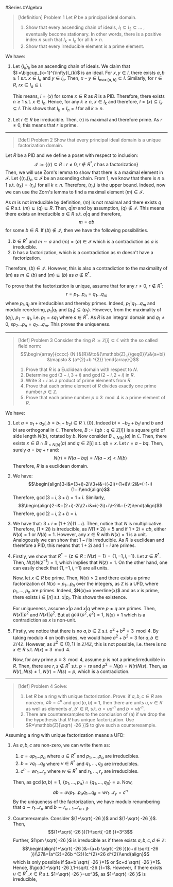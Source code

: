 #Series #Algebra 

> [!definition] Problem 1
> Let $R$ be a principal ideal domain. 
> 1. Show that every ascending chain of ideals, $I_{1}\subseteq I_{2}\subseteq\dots$ , eventually become stationary. In other words, there is a positive index $n$ such that $I_{k}=I_{n}$ for all $k\geq n$. 
> 2. Show that every irreducible element is a prime element.

We have:
1. Let $\{ I_{k} \}_{k}$ be an ascending chain of ideals. We claim that $I:=\bigcup_{k=1}^{\infty}I_{k}$ is an ideal. For $x,y\in I$, there exists $a,b\geq 1$ s.t. $x\in I_{a}$ and $y\in I_{b}$. Then, $x-y\in I_{\max\{ a,b \}}\subseteq I$. Similarly, for $r\in R$, $rx\in I_a\subseteq I$. 
   
   This means, $I=(x)$ for some $x\in R$ as $R$ is a PID. Therefore, there exists $n\geq 1$ s.t. $x\in I_{n}$. Hence, for any $k\geq n$, $x\in I_{k}$ and therefore, $I=(x)\subseteq I_{k}\subseteq I$. This shows that $I_{k}=I_{n}=I$ for all $k\geq n$.
3. Let $r\in R$ be irreducible. Then, $(r)$ is maximal and therefore prime. As $r\neq 0$, this means that $r$ is prime.
---
> [!def] Problem 2
> Show that every principal ideal domain is a unique factorization domain.

Let $R$ be a PID and we define a poset with respect to inclusion:
$$\mathcal{I}:=\{ (r)\subseteq R:r\neq 0,r\notin R^{*},r \text{ has a factorization} \}$$
Then, we will use Zorn's lemma to show that there is a maximal element in $\mathcal{I}$. Let $\{ (r_{n}) \}_{n}\subseteq \mathcal{I}$ be an ascending chain. From 1, we know that there is $n\geq 1$ s.t. $(r_{k})=(r_{n})$ for all $k\geq n$. Therefore, $(r_{n})$ is the upper bound. Indeed, now we can use the Zorn's lemma to find a maximal element $(m)\in \mathcal{I}$. 

As $m$ is not irreducible by definition, $(m)$ is not maximal and there exists $q\in R$ s.t. $(m)\subsetneq (q)\subsetneq R$. Then, $q|m$ and  by assumption, $(q)\notin \mathcal{I}$. This means there exists an irreducible $a\in R$ s.t. $a|q$ and therefore, $$m=ab$$for some $b\in R$. If $(b)\notin \mathcal{I}$, then we have the following possibilities.
1. $b\in R^{*}$ and $m\sim a$ and $(m)=(a)\in \mathcal{I}$ which is a contradiction as $a$ is irreducible.
2. $b$ has a factorization, which is a contradiction as $m$ doesn't have a factorization.

Therefore, $(b)\in \mathcal{I}$. However, this is also a contradiction to the maximality of $(m)$ as $m\in (b)$ and $(m)\subsetneq(b)$ as $a\notin R^{*}$. 

To prove that the factorization is unique, assume that for any $r\neq 0$, $r\notin R^{*}$:$$r=p_{1}\dots p_{n}=q_{1}\dots q_{m}$$where $p_{i},q_{j}$ are irreducibles and thereby primes. Indeed, $p_{1}|q_{1}\dots q_{m}$ and modulo reordering, $p_{1}|q_{1}$ and $(q_{1})\subseteq(p_{1})$. However, from the maximality of $(q_{1})$, $p_{1}\sim q_{1}$, i.e. $p_{1}=sq_{1}$ where $s\in R^{*}$. As $R$ is an integral domain and $q_{1}\neq 0$, $sp_{2}\dots p_{n}=q_{2}\dots q_{m}$. This proves the uniqueness.

---
> [!def] Problem 3
> Consider the ring $R:=\mathbb{Z}[i]\subseteq\mathbb{C}$ with the so called field norm:$$\begin{array}{cccc} {N:}&{R}&\to&{\mathbb{Z}_{\geq0}}\\&{a+bi} &\mapsto & {a^{2}+b ^{2}} \end{array}{}$$
> 1. Prove that $R$ is a Euclidean domain with respect to $N$.
> 2. Determine $\gcd(3-i,3+i)$ and $\gcd(2-i,2+i)$ in $R$.
> 3. Write $3+i$ as a product of prime elements from $R$.
> 4. Prove that each prime element of $R$ divides exactly one prime number $p\in \mathbb{Z}$.
> 5. Prove that each prime number $p\equiv 3\mod 4$ is a prime element of $R$.

We have: 
1. Let $a=a_{1}+a_{2}i,b=b_{1}+b_{2}i\in R \backslash \{ 0 \}$. Indeed $bi=-b_{2}+b_{1}i$ and $b$ and $bi$ are orthogonal in $\mathbb{C}$. Therefore, $B:=\{ qb:q\in \mathbb{Z}[i] \}$ is a square grid of side length $N(b)$, rotated by $b$. Now consider $B_{<N(b)}(a)$ in $\mathbb{C}$. Then, there exists $x\in B \cap B_{<N(b)}(a)$ and $q\in\mathbb{Z}[i]$ s.t. $qb=x$. Let $r=a-bq$. Then, surely $a=bq+r$ and: $$N(r)=N(a-bq)=N(a-x)<N(b)$$Therefore, $R$ is a euclidean domain.
2. We have: $$\begin{align}3-i&=(3+i)-2i\\3+i&=i(-2i)+(1+i)\\-2i&=(-1-i)(1+i)\end{align}$$Therefore, $\gcd(3-i,3+i)=1+i$. Similarly, $$\begin{align}2-i&=(2+i)-2i\\2+i&=i(-2i)+i\\-2i&=(-2)i\end{align}$$Therefore, $\gcd(2-i,2+i)=i$.
3. We have that: $3+i=(1+2i)(1-i)$. Then, notice that $N$ is multiplicative. Therefore, $(1+2i)$ is irreducible, as $N(1+2i)=5$ and if $1+2i=ab$, either $N(a)=1$ or $N(b)=1$. However, any $x\in R$ with $N(x)=1$ is a unit. Analogously we can show that $1-i$ is irreducible. As $R$ is euclidean and therefore a PID, this means that $1+2i$ and $1-i$ are primes.
4. Firstly, we show that $R^{*}=\{ z\in R:N(z)=1 \}=\{ 1,-1,i,-1 \}$. Let $z\in R^{*}$. Then, $N(z)N(z^{-1})=1$, which implies that $N(z)=1$. On the other hand, one can easily check that $\{ 1,-1,i,-1 \}$ are all units. 

   Now, let $x\in R$ be prime. Then, $N(x)>2$ and there exists a prime factorization of $N(x)=p_{1}\dots p_{n}$ over the integers, as $\mathbb{Z}$ is a UFD, where $p_{1},\dots,p_{n}$ are primes. Indeed, $N(x)=x \overline{x}$ and as $x$ is prime, there exists $i\in [n]$ s.t. $x|p_{i}$. This shows the existence.
   
   For uniqueness, assume $x|p$ and $x|q$ where $p\neq q$ are primes. Then, $N(x)|p^{2}$ and $N(x)|q^{2}$. But at $\gcd(p^{2},q^{2})=1$, $N(x)=1$ which is a contradiction as $x$ is non-unit.
5. Firstly, we notice that there is no $a,b\in \mathbb{Z}$ s.t. $a^{2}+b ^{2}=3\mod 4$. By taking modulo 4 on both sides, we would have $a^{2}+b ^{2}=3$ for $a,b\in \mathbb{Z} / 4\mathbb{Z}$. However, as $z^{2}\in \{ 0,1 \}$ in $\mathbb{Z} / 4\mathbb{Z}$, this is not possible, i.e. there is no $x\in R$ s.t. $N(x)=3\mod{4}$.
   
   Now, for any prime $p\equiv 3 \mod 4$, assume $p$ is not a prime/irreducible in $R$. Then, there are $r,s\notin R^{*}$ s.t. $p=rs$ and $p^{2}=N(p)=N(r)N(s)$. Then, as $N(r),N(s)\neq 1$, $N(r)=N(s)=p$, which is a contradiction.
---
> [!def] Problem 4
> Solve:
> 1. Let $R$ be a ring with unique factorization. Prove: if $a,b,c\in R$ are nonzero, $ab=c^n$  and $\gcd(a,b)=1$, then there are units $u,v\in R$ as well as elements $a',b'\in R$, s.t. $a=ua'^n$ and $b= vb'^n$.
> 2. There are counterexamples to the conclusion of (a) if we drop the the hypothesis that $R$ has unique factorization. Use $R=\mathbb{Z}[\sqrt{ -26 }]$ to give such a counterexample.

Assuming a ring with unique factorization means a UFD: 
1. As $a,b,c$ are non-zero, we can write them as:
	1. $a=up_{1}\dots p_{\alpha}$ where $u\in R^{*}$ and $p_{1},\dots,p_{\alpha}$ are irreducibles.
	2. $b=vq_{1}\dots q_{\beta}$ where $v\in R^{*}$ and $q_{1},\dots,q_{\beta}$ are irreducibles.
	3. $c^n=wr_{1}\dots r_{\gamma}$ where $w\in R^{*}$ and $r_{1},\dots,r_{\gamma}$ are irreducibles.
	   
	Then, as $\gcd(a,b)=1$, $\{ p_{1},\dots,p_{\alpha} \}\cap \{ q_{1},\dots,q_{\beta} \}=\varnothing$. Now, $$ab=uvp_{1}\dots p_{\alpha}q_{1}\dots q_{\beta}=wr_{1}\dots r_{\gamma}=c^n$$By the uniqueness of the factorization, we have modulo renumbering that $a\sim r_{1}\dots r_{\alpha}$ and $b\sim r_{\alpha+1}\dots r_{\alpha+\beta}$.
2. Counterexample. Consider $(1+\sqrt{ -26 })$ and $(1-\sqrt{ -26 })$. Then, $$(1+\sqrt{ -26 })(1-\sqrt{ -26 })=3^3$$Further, $1\pm \sqrt{ -26 }$ is irreducible as if there exists $a,b,c,d\in \mathbb{Z}$: $$\begin{align}1+\sqrt{ -26 }&=(a+b \sqrt{ -26 })(c+d \sqrt{ -26 })\\27&=(a^{2}+26b ^{2})(c^{2}+26 d^{2})\end{align}$$which is only possible if $a+b \sqrt{ -26 }=1$ or $c+d \sqrt{ -26 }=1$. Hence, $\gcd(1+\sqrt{ -26 },1-\sqrt{ -26 })=1$. However, if there exists $u\in R^{*},x\in R$ s.t. $1+\sqrt{ -26 }=ux^3$, as $1+\sqrt{ -26 }$ is irreducible, 